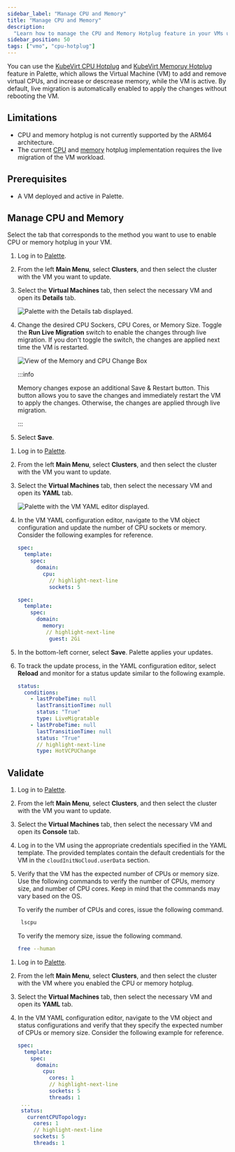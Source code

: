 ```yaml
---
sidebar_label: "Manage CPU and Memory"
title: "Manage CPU and Memory"
description:
  "Learn how to manage the CPU and Memory Hotplug feature in your VMs using Palette Virtual Machine Orchestrator."
sidebar_position: 50
tags: ["vmo", "cpu-hotplug"]
---
```


You can use the [KubeVirt CPU Hotplug](https://kubevirt.io/user-guide/compute/cpu_hotplug/) and
[KubeVirt Memoruy Hotplug](https://kubevirt.io/user-guide/compute/memory_hotplug/) feature in Palette, which allows the
Virtual Machine (VM) to add and remove virtual CPUs, and increase or descrease memory, while the VM is active. By
default, live migration is automatically enabled to apply the changes without rebooting the VM.

## Limitations

- CPU and memory hotplug is not currently supported by the ARM64 architecture.
- The current [CPU](https://kubevirt.io/user-guide/compute/cpu_hotplug/#limitations) and
  [memory](https://kubevirt.io/user-guide/compute/memory_hotplug/#limitations) hotplug implementation requires the live
  migration of the VM workload.

## Prerequisites

- A VM deployed and active in Palette.

## Manage CPU and Memory

Select the tab that corresponds to the method you want to use to enable CPU or memory hotplug in your VM.

<Tabs groupId="method">
<TabItem label="UI" value="ui">

1. Log in to [Palette](https://console.spectrocloud.com/).

2. From the left **Main Menu**, select **Clusters**, and then select the cluster with the VM you want to update.

3. Select the **Virtual Machines** tab, then select the necessary VM and open its **Details** tab.

   ![Palette with the Details tab displayed.](/vm-management_create-manage-vm_enable-cpu-hotplug_details.webp)

4. Change the desired CPU Sockers, CPU Cores, or Memory Size. Toggle the **Run Live Migration** switch to enable the
   changes through live migration. If you don't toggle the switch, the changes are applied next time the VM is
   restarted.

   ![View of the Memory and CPU Change Box](/vm-management_create-manage-vm_enable-cpu-hotplug_flavor_box.webp)

   :::info

   Memory changes expose an additional Save & Restart button. This button allows you to save the changes and immediately
   restart the VM to apply the changes. Otherwise, the changes are applied through live migration.

   :::

5. Select **Save**.

</TabItem>
<TabItem label="YAML" value="yaml">

1. Log in to [Palette](https://console.spectrocloud.com/).

2. From the left **Main Menu**, select **Clusters**, and then select the cluster with the VM you want to update.

3. Select the **Virtual Machines** tab, then select the necessary VM and open its **YAML** tab.

   ![Palette with the VM YAML editor displayed.](/vm-management_create-manage-vm_enable-cpu-hotplug_vm-yaml-editor.webp)

4. In the VM YAML configuration editor, navigate to the VM object configuration and update the number of CPU sockets or
   memory. Consider the following examples for reference.

   ```yaml
   spec:
     template:
       spec:
         domain:
           cpu:
             // highlight-next-line
             sockets: 5
   ```

   ```yaml
   spec:
     template:
       spec:
         domain:
           memory:
            // highlight-next-line
             guest: 2Gi
   ```

5. In the bottom-left corner, select **Save**. Palette applies your updates.

6. To track the update process, in the YAML configuration editor, select **Reload** and monitor for a status update
   similar to the following example.

   ```yaml
   status:
     conditions:
       - lastProbeTime: null
         lastTransitionTime: null
         status: "True"
         type: LiveMigratable
       - lastProbeTime: null
         lastTransitionTime: null
         status: "True"
         // highlight-next-line
         type: HotVCPUChange
   ```

</TabItem> 
</Tabs>

## Validate

<Tabs groupId="method">

<TabItem label="UI" value="ui">

1. Log in to [Palette](https://console.spectrocloud.com/).

2. From the left **Main Menu**, select **Clusters**, and then select the cluster with the VM you want to update.

3. Select the **Virtual Machines** tab, then select the necessary VM and open its **Console** tab.

4. Log in to the VM using the appropriate credentials specified in the YAML template. The provided templates contain the
   default credentials for the VM in the `cloudInitNoCloud.userData` section.

5. Verify that the VM has the expected number of CPUs or memory size. Use the following commands to verify the number of
   CPUs, memory size, and number of CPU cores. Keep in mind that the commands may vary based on the OS.

   To verify the number of CPUs and cores, issue the following command.

   ```bash
    lscpu
   ```

   To verify the memory size, issue the following command.

   ```bash
   free --human
   ```

</TabItem>

<TabItem label="YAML" value="yaml">

1. Log in to [Palette](https://console.spectrocloud.com/).

2. From the left **Main Menu**, select **Clusters**, and then select the cluster with the VM where you enabled the CPU
   or memory hotplug.

3. Select the **Virtual Machines** tab, then select the necessary VM and open its **YAML** tab.

4. In the VM YAML configuration editor, navigate to the VM object and status configurations and verify that they specify
   the expected number of CPUs or memory size. Consider the following example for reference.

   ```yaml
   spec:
     template:
       spec:
         domain:
           cpu:
             cores: 1
             // highlight-next-line
             sockets: 5
             threads: 1
    ...
    status:
      currentCPUTopology:
        cores: 1
        // highlight-next-line
        sockets: 5
        threads: 1
   ```

</TabItem>
</Tabs>
